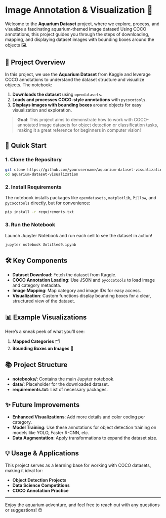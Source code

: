 # Image Annotation & Visualization 🐠

Welcome to the **Aquarium Dataset** project, where we explore, process, and visualize a fascinating aquarium-themed image dataset! Using COCO annotations, this project guides you through the steps of downloading, mapping, and displaying dataset images with bounding boxes around the objects 🖼️.

## 📂 Project Overview

In this project, we use the **Aquarium Dataset** from Kaggle and leverage COCO annotations to understand the dataset structure and visualize objects. The notebook:
1. **Downloads the dataset** using `opendatasets`.
2. **Loads and processes COCO-style annotations** with `pycocotools`.
3. **Displays images with bounding boxes** around objects for easy visualization and exploration.

> **Goal**: This project aims to demonstrate how to work with COCO-annotated image datasets for object detection or classification tasks, making it a great reference for beginners in computer vision!

## 🚀 Quick Start

### 1. Clone the Repository
```bash
git clone https://github.com/yourusername/aquarium-dataset-visualization.git
cd aquarium-dataset-visualization
```

### 2. Install Requirements
The notebook installs packages like `opendatasets`, `matplotlib`, `Pillow`, and `pycocotools` directly, but for convenience:
```bash
pip install -r requirements.txt
```

### 3. Run the Notebook
Launch Jupyter Notebook and run each cell to see the dataset in action!
```bash
jupyter notebook Untitled9.ipynb
```

## 🛠️ Key Components

- **Dataset Download**: Fetch the dataset from Kaggle.
- **COCO Annotation Loading**: Use JSON and `pycocotools` to load image and category metadata.
- **Image Mapping**: Map category and image IDs for easy access.
- **Visualization**: Custom functions display bounding boxes for a clear, structured view of the dataset.

## 📊 Example Visualizations

Here’s a sneak peek of what you’ll see:

1. **Mapped Categories** 🗂️
2. **Bounding Boxes on Images** 🎯

## 📚 Project Structure

- **notebooks/**: Contains the main Jupyter notebook.
- **data/**: Placeholder for the downloaded dataset.
- **requirements.txt**: List of necessary packages.

## ✨ Future Improvements

- **Enhanced Visualizations**: Add more details and color coding per category.
- **Model Training**: Use these annotations for object detection training on models like YOLO, Faster R-CNN, etc.
- **Data Augmentation**: Apply transformations to expand the dataset size.

## 💡 Usage & Applications

This project serves as a learning base for working with COCO datasets, making it ideal for:
- **Object Detection Projects**
- **Data Science Competitions**
- **COCO Annotation Practice**

---

Enjoy the aquarium adventure, and feel free to reach out with any questions or suggestions! 😊
